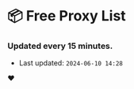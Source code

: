 # :package: Free Proxy List
### Updated every 15 minutes.

- Last updated: `2024-06-10 14:28`

:heart:
